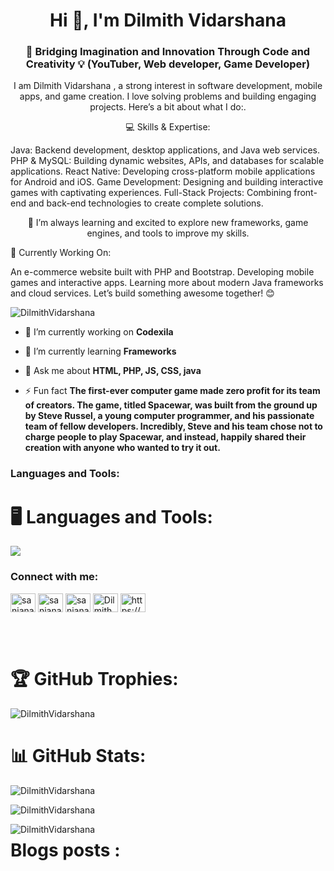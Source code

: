<h1 align="center">Hi 👋, I'm Dilmith Vidarshana</h1>
<h3 align="center">🌟 Bridging Imagination and Innovation Through Code and Creativity 💡 (YouTuber, Web developer, Game Developer)</h3>
<p align="center">I am Dilmith Vidarshana ,  a strong interest in software development, mobile apps, and game creation. I love solving problems and building engaging projects. Here’s a bit about what I do:.</p>
<p align="center">💻 Skills & Expertise:

Java: Backend development, desktop applications, and Java web services.
PHP & MySQL: Building dynamic websites, APIs, and databases for scalable applications.
React Native: Developing cross-platform mobile applications for Android and iOS.
Game Development: Designing and building interactive games with captivating experiences.
Full-Stack Projects: Combining front-end and back-end technologies to create complete solutions.</p>
<p align="center">🌱 I’m always learning and excited to explore new frameworks, game engines, and tools to improve my skills.

🚀 Currently Working On:

An e-commerce website built with PHP and Bootstrap.
Developing mobile games and interactive apps.
Learning more about modern Java frameworks and cloud services.
Let’s build something awesome together! 😊
<br/>
<p align="left"> <img src="https://komarev.com/ghpvc/?username=DilmithVidarshana&label=Profile%20views&color=0e75b6&style=flat" alt="DilmithVidarshana" /> </p>


- 🔭 I’m currently working on **Codexila**

- 🌱 I’m currently learning **Frameworks**

- 💬 Ask me about **HTML, PHP, JS, CSS, java**


- ⚡ Fun fact **The first-ever computer game made zero profit for its team of creators. The game, titled Spacewar, was built from the ground up by Steve Russel, a young computer programmer, and his passionate team of fellow developers. Incredibly, Steve and his team chose not to charge people to play Spacewar, and instead, happily shared their creation with anyone who wanted to try it out.**

<h3 align="left">Languages and Tools:</h3>
<div>
    <h1 align="left">🖥️ Languages and Tools:</h1>
    <p align="left">
        <img src="https://skillicons.dev/icons?i=angular,arduino,bootstrap,cpp,cloudflare,css,figma,firebase,git,github,gradle,html,ai,java,js,jquery,laravel,mysql,mongodb,nestjs,nextjs,nodejs,php,ps,pr,ae,py,react,sass,tailwind,threejs,ts,vercel,blender,unrealengine,unity,c#,vite,vscode,wordpress.xd"/>
    </p>
</div>

<h3 align="left">Connect with me:</h3>
<p align="left">
<a href="https://www.linkedin.com/in/dilmith-vidarshana-420404314/" target="blank"><img align="center" src="https://raw.githubusercontent.com/rahuldkjain/github-profile-readme-generator/master/src/images/icons/Social/linked-in-alt.svg" alt="sanjanashamal" height="30" width="40" /></a>
<a href="https://www.facebook.com/dilmith.vidarshana.5" target="blank"><img align="center" src="https://raw.githubusercontent.com/rahuldkjain/github-profile-readme-generator/master/src/images/icons/Social/facebook.svg" alt="sanjana.shamal.96" height="30" width="40" /></a>
<a href="https://www.instagram.com/dilmith_vidarshana/" target="blank"><img align="center" src="https://raw.githubusercontent.com/rahuldkjain/github-profile-readme-generator/master/src/images/icons/Social/instagram.svg" alt="sanjana_shamal" height="30" width="40" /></a>
<a href="https://www.youtube.com/c/DilmithVidarshana" target="blank"><img align="center" src="https://raw.githubusercontent.com/rahuldkjain/github-profile-readme-generator/master/src/images/icons/Social/youtube.svg" alt="DilmithVidarshana" height="30" width="40" /></a>
<a href="/https://DilmithVidarshana.com/feed/" target="blank"><img align="center" src="https://raw.githubusercontent.com/rahuldkjain/github-profile-readme-generator/master/src/images/icons/Social/rss.svg" alt="https://DilmithVidarshana.com/feed/" height="30" width="40" /></a>
</p>
<br/><br/>
<div>
    <h1 align="left">🏆 GitHub Trophies:</h1>
    <p align="left"> 
        <img src="https://github-profile-trophy.vercel.app/?username=DilmithVidarshana&theme=algolia" alt="DilmithVidarshana" />
    </p>
</div>

<div>
    <h1 align="left">📊 GitHub Stats:</h1>
    <p>
        <img align="center" src="https://github-readme-stats.vercel.app/api?username=DilmithVidarshana&show_icons=true&locale=en&theme=algolia&hide_border=true" alt="DilmithVidarshana" />
    </p>
    <p>
        <img align="center" src="https://github-readme-streak-stats.herokuapp.com/?user=DilmithVidarshana&theme=algolia&hide_border=true" alt="DilmithVidarshana" />
    </p>
    <p>
        <img align="left" src="https://github-readme-stats.vercel.app/api/top-langs?username=DilmithVidarshana&show_icons=true&locale=en&layout=compact&theme=algolia&hide_border=true" alt="DilmithVidarshana" />
    </p>
</div>

<div>
    <h1 align="left">Blogs posts :</h1>
</div>
